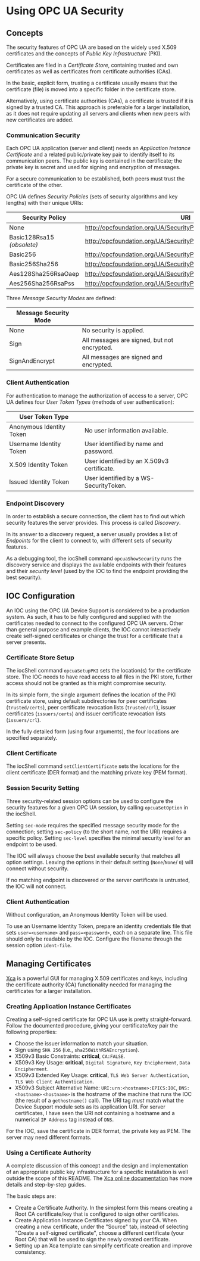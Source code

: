 # Using OPC UA Security

## Concepts

The security features of OPC UA are based on the widely used X.509 certificates and the concepts of *Public Key Infrastructure* (PKI).

Certificates are filed in a *Certificate Store*, containing trusted and own certificates as well as certificates from certificate authorities (CAs). 

In the basic, explicit form, trusting a certificate usually means that the certificate (file) is moved into a specific folder in the certificate store.

Alternatively, using certificate authorities (CAs), a certificate is trusted if it is signed by a trusted CA. This approach is preferable for a larger installation, as it does not require updating all servers and clients when new peers with new certificates are added.

### Communication Security

Each OPC UA application (server and client) needs an *Application Instance Certificate* and a related public/private key pair to identify itself to its communication peers. The public key is contained in the certificate; the private key is secret and used for signing and encryption of messages.

For a secure communication to be established, both peers must trust the certificate of the other.

OPC UA defines *Security Policies* (sets of security algorithms and key lengths) with their unique URIs:

| Security Policy            | URI                                                          |
| -------------------------- | ------------------------------------------------------------ |
| None                       | http://opcfoundation.org/UA/SecurityPolicy#None              |
| Basic128Rsa15 *(obsolete)* | http://opcfoundation.org/UA/SecurityPolicy#Basic128Rsa15     |
| Basic256                   | http://opcfoundation.org/UA/SecurityPolicy#Basic256          |
| Basic256Sha256             | http://opcfoundation.org/UA/SecurityPolicy#Basic256Sha256    |
| Aes128Sha256RsaOaep        | http://opcfoundation.org/UA/SecurityPolicy#Aes128_Sha256_RsaOaep |
| Aes256Sha256RsaPss         | http://opcfoundation.org/UA/SecurityPolicy#Aes256_Sha256_RsaPss |

Three *Message Security Modes* are defined:

| Message Security Mode |                                             |
| --------------------- | ------------------------------------------- |
| None                  | No security is applied.                     |
| Sign                  | All messages are signed, but not encrypted. |
| SignAndEncrypt        | All messages are signed and encrypted.      |

### Client Authentication

For authentication to manage the authorization of access to a server, OPC UA defines four *User Token Types* (methods of user authentication):

| User Token Type          |                                            |
| ------------------------ | ------------------------------------------ |
| Anonymous Identity Token | No user information available.             |
| Username Identity Token  | User identified by name and password.      |
| X.509 Identity Token     | User identified by an X.509v3 certificate. |
| Issued Identity Token    | User identified by a WS-SecurityToken.     |

### Endpoint Discovery

In order to establish a secure connection, the client has to find out which security features the server provides. This process is called *Discovery*.

In its answer to a discovery request, a server usually provides a list of *Endpoints* for the client to connect to, with different sets of security features.

As a debugging tool, the iocShell command `opcuaShowSecurity` runs the discovery service and displays the available endpoints with their features and their *security level* (used by the IOC to find the endpoint providing the best security).

## IOC Configuration

An IOC using the OPC UA Device Support is considered to be a production system. As such, it has to be fully configured and supplied with the certificates needed to connect to the configured OPC UA servers. Other than general purpose and example clients, the IOC cannot interactively create self-signed certificates or change the trust for a certificate that a server presents.

### Certificate Store Setup

The iocShell command `opcuaSetupPKI` sets the location(s) for the certificate store. The IOC needs to have read access to all files in the PKI store, further access should not be granted as this might compromise security.

In its simple form, the single argument defines the location of the PKI certificate store, using default subdirectories for peer certificates (`trusted/certs`), peer certificate revocation lists (`trusted/crl`), issuer certificates (`issuers/certs`) and issuer certificate revocation lists (`issuers/crl`).

In the fully detailed form (using four arguments), the four locations are specified separately.

### Client Certificate

The iocShell command `setClientCertificate` sets the locations for the client certificate (DER format) and the matching private key (PEM format).

### Session Security Setting

Three security-related session options can be used to configure the security features for a given OPC UA session, by calling `opcuaSetOption` in the iocShell.

Setting `sec-mode` requires the specified message security mode for the connection; setting `sec-policy` (to the short name, not the URI) requires a specific policy. Setting `sec-level` specifies the minimal security level for an endpoint to be used.

The IOC will always choose the best available security that matches all option settings. Leaving the options in their default setting (`None`/`None`/ `0`) will connect without security.

If no matching endpoint is discovered or the server certificate is untrusted, the IOC will not connect.

### Client Authentication

Without configuration, an Anonymous Identity Token will be used.

To use an Username Identity Token, prepare an identity credentials file that sets `user=<username>` and `pass=<password>`, each on a separate line. This file should only be readable by the IOC. Configure the filename through the session option `ident-file`.

## Managing Certificates

[Xca](https://hohnstaedt.de/xca/) is a powerful GUI for managing X.509 certificates and keys, including the certificate authority (CA) functionality needed for managing the certificates for a larger installation.

### Creating Application Instance Certificates

Creating a self-signed certificate for OPC UA use is pretty straight-forward. Follow the documented procedure, giving your certificate/key pair the following properties:

- Choose the issuer information to match your situation.
- Sign using `SHA 256` (i.e., `sha256WithRSAEncryption`).
- X509v3 Basic Constraints: **critical**, `CA:FALSE`.
- X509v3 Key Usage: **critical**, `Digital Signature`, `Key Encipherment`, `Data Encipherment`.
- X509v3 Extended Key Usage: **critical**, `TLS Web Server Authentication`, `TLS Web Client Authentication`.
- X509v3 Subject Alternative Name: `URI:urn:<hostname>:EPICS:IOC`, `DNS:<hostname>`
  `<hostname>` is the hostname of the machine that runs the IOC (the result of a `gethostname()` call). The URI tag *must* match what the Device Support module sets as its application URI.
  For server certificates, I have seen the URI not containing a hostname and a numerical `IP Address` tag instead of `DNS`.

For the IOC, save the certificate in DER format, the private key as PEM. The server may need different formats.

### Using a Certificate Authority

A complete discussion of this concept and the design and implementation of an appropriate public key infrastructure for a specific installation is well outside the scope of this README. The [Xca online documentation](https://hohnstaedt.de/xca/index.php/documentation/stepbystep) has more details and step-by-step guides.

The basic steps are:

- Create a Certificate Authority.
  In the simplest form this means creating a Root CA certificate/key that is configured to sign other certificates.
- Create Application Instance Certificates signed by your CA.
  When creating a new certificate, under the "Source" tab, instead of selecting "Create a self-signed certificate", choose a different certificate (your Root CA) that will be used to sign the newly created certificate.
- Setting up an Xca template can simplify certificate creation and improve consistency.